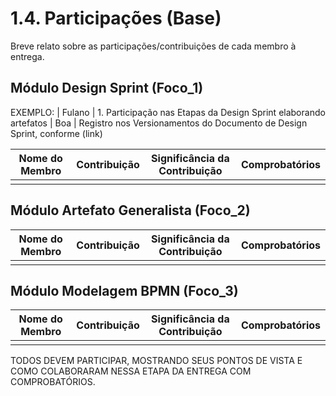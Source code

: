 # 1.4. Participações (Base)

Breve relato sobre as participações/contribuições de cada membro à entrega. 

## Módulo Design Sprint (Foco_1)

EXEMPLO:
| Fulano  |  1. Participação nas Etapas da Design Sprint elaborando artefatos | Boa | Registro nos Versionamentos do Documento de Design Sprint, conforme (link)

|Nome do Membro | Contribuição | Significância da Contribuição | Comprobatórios |
| ------------- | ------------ | ----------------------------- | -------------- |
| | | | |


## Módulo Artefato Generalista (Foco_2)

|Nome do Membro | Contribuição | Significância da Contribuição | Comprobatórios |
| ------------- | ------------ | ----------------------------- | -------------- |
| | | | |


## Módulo Modelagem BPMN (Foco_3)

|Nome do Membro | Contribuição | Significância da Contribuição | Comprobatórios |
| ------------- | ------------ | ----------------------------- | -------------- |
| | | | |


TODOS DEVEM PARTICIPAR, MOSTRANDO SEUS PONTOS DE VISTA E COMO COLABORARAM NESSA ETAPA DA ENTREGA COM COMPROBATÓRIOS.
